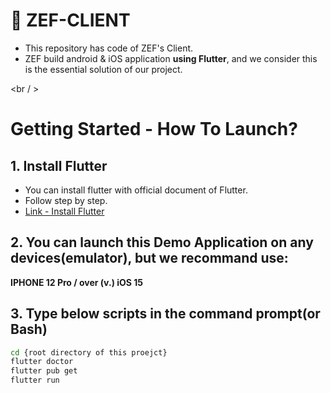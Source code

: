 # 🍙 ZEF-CLIENT

- This repository has code of ZEF's Client.
- ZEF build android & iOS application **using Flutter**, and we consider this is the essential solution of our project.

<br / >

# Getting Started - How To Launch?

## 1. Install Flutter

- You can install flutter with official document of Flutter.
- Follow step by step.
- [Link - Install Flutter](https://flutter-ko.dev/docs/get-started/install)

## 2. You can launch this Demo Application on any devices(emulator), but we recommand use:

**IPHONE 12 Pro / over (v.) iOS 15**

## 3. Type below scripts in the command prompt(or Bash)

```bash
cd {root directory of this proejct}
flutter doctor
flutter pub get
flutter run
```

